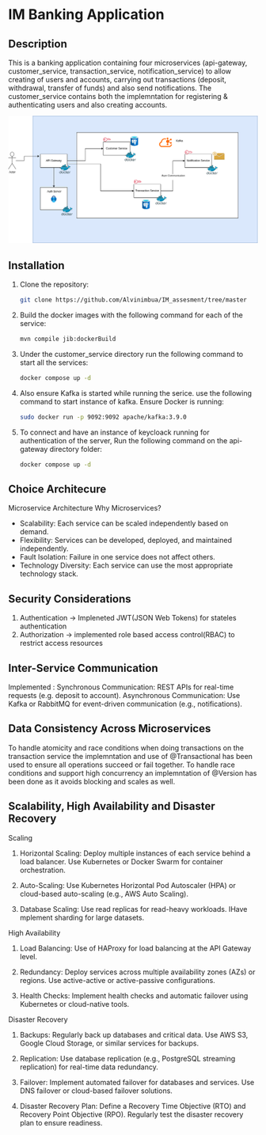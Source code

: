 # IM Banking Application

## Description
This is a banking application containing four microservices (api-gateway, customer_service, transaction_service, notification_service) to allow creating of users and accounts, carrying out transactions (deposit, withdrawal, transfer of funds) and also send notifications. The customer_service contains both the implemntation for registering & authenticating users and also creating accounts.

![HLD](https://github.com/Alvinimbua/IM_assesment/blob/0dbc1292b1dd0810bffcb008d21004f2dd17e816/IM%20Banking%20HLD.drawio.png)

## Installation
1. Clone the repository:
   ```bash
   git clone https://github.com/Alvinimbua/IM_assesment/tree/master
2. Build the docker images with the following command for each of the service:
    ```bash
   mvn compile jib:dockerBuild
3. Under the customer_service directory run the following command to start all the services:
     ```bash
   docker compose up -d
4. Also ensure Kafka is started while running the serice. use the following command to start instance of kafka. 
   Ensure Docker is running:
     ```bash
     sudo docker run -p 9092:9092 apache/kafka:3.9.0
5. To connect and have an instance of keycloack running for authentication of the server, Run the following command      on the api-gateway directory folder:
      ```bash
      docker compose up -d
## Choice Architecure
Microservice Architecture
Why Microservices?
- Scalability: Each service can be scaled independently based on demand.
- Flexibility: Services can be developed, deployed, and maintained independently.
- Fault Isolation: Failure in one service does not affect others.
- Technology Diversity: Each service can use the most appropriate technology stack.

## Security Considerations
1. Authentication -> Impleneted JWT(JSON Web Tokens) for stateles authentication
2. Authorization -> implemented role based access control(RBAC) to restrict access resources

## Inter-Service Communication
Implemented :
Synchronous Communication: REST APIs for real-time requests (e.g. deposit to account).
Asynchronous Communication: Use Kafka or RabbitMQ for event-driven communication (e.g., notifications).
   
## Data Consistency Across Microservices
To handle atomicity and race conditions when doing transactions on the transaction service the implemntation and use of @Transactional has been used to ensure all operations succeed or fail together.
To handle race conditions and support high concurrency an implemntation of @Version has been done as it avoids blocking and scales as well.

## Scalability, High Availability and Disaster Recovery
Scaling
1. Horizontal Scaling:
   Deploy multiple instances of each service behind a load balancer.
   Use Kubernetes or Docker Swarm for container orchestration.

2. Auto-Scaling:
   Use Kubernetes Horizontal Pod Autoscaler (HPA) or cloud-based auto-scaling (e.g., AWS Auto Scaling).

3. Database Scaling:
   Use read replicas for read-heavy workloads.
   IHave mplement sharding for large datasets.

High Availability
1. Load Balancing:
   Use of HAProxy for load balancing at the API Gateway level.

2. Redundancy:
   Deploy services across multiple availability zones (AZs) or regions.
   Use active-active or active-passive configurations.

3. Health Checks:
   Implement health checks and automatic failover using Kubernetes or cloud-native tools.

Disaster Recovery
1. Backups:
   Regularly back up databases and critical data.
   Use AWS S3, Google Cloud Storage, or similar services for backups.

2. Replication:
   Use database replication (e.g., PostgreSQL streaming replication) for real-time data redundancy.

3. Failover:
   Implement automated failover for databases and services.
   Use DNS failover or cloud-based failover solutions.

4. Disaster Recovery Plan:
   Define a Recovery Time Objective (RTO) and Recovery Point Objective (RPO).
   Regularly test the disaster recovery plan to ensure readiness.



   



